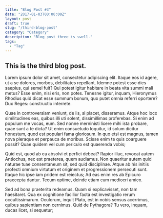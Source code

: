 ```yaml
---
title: "Blog Post #3"
date: "2017-01-03T00:00:00Z"
layout: post
draft: true
slug: "/third-blog-post"
category: "Category"
description: "Blog post three is swell."
tags:
  - "Tag"
---
```


## This is the third blog post.

<p>Lorem ipsum dolor sit amet, consectetur adipiscing elit. Itaque eos id agere, ut a se dolores, morbos, debilitates repellant. Idemne potest esse dies saepius, qui semel fuit? Qui potest igitur habitare in beata vita summi mali metus? Esse enim, nisi eris, non potes. Tenesne igitur, inquam, Hieronymus Rhodius quid dicat esse summum bonum, quo putet omnia referri oportere? Duo Reges: constructio interrete. </p>
<p>Quae in controversiam veniunt, de iis, si placet, disseramus. Atque hoc loco similitudines eas, quibus illi uti solent, dissimillimas proferebas. Si enim ad populum me vocas, eum. Sed nonne merninisti licere mihi ista probare, quae sunt a te dicta? Ut enim consuetudo loquitur, id solum dicitur honestum, quod est populari fama gloriosum. In quo etsi est magnus, tamen nova pleraque et perpauca de moribus. Scisse enim te quis coarguere possit? Quae quidem vel cum periculo est quaerenda vobis; </p>
<p>Quid est, quod ab ea absolvi et perfici debeat? Rapior illuc, revocat autem Antiochus, nec est praeterea, quem audiamus. Non quaeritur autem quid naturae tuae consentaneum sit, sed quid disciplinae. Atque ab his initiis profecti omnium virtutum et originem et progressionem persecuti sunt. Itaque hic ipse iam pridem est reiectus; Ad eas enim res ab Epicuro praecepta dantur. Tecum optime, deinde etiam cum mediocri amico. </p>
<p>Sed ad bona praeterita redeamus. Quam si explicavisset, non tam haesitaret. Qua ex cognitione facilior facta est investigatio rerum occultissimarum. Oculorum, inquit Plato, est in nobis sensus acerrimus, quibus sapientiam non cernimus. Quid de Pythagora? Tu vero, inquam, ducas licet, si sequetur; </p>
